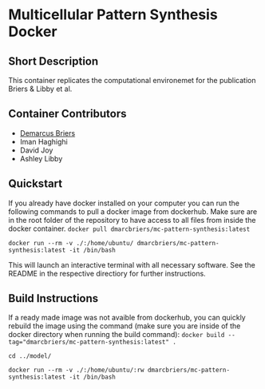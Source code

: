 # Multicellular Pattern Synthesis Docker

## Short Description

This container replicates the computational environemet for the publication Briers & Libby et al.

## Container Contributors
- [Demarcus Briers](https://github.com/dmarcbriers)
- Iman Haghighi
- David Joy
- Ashley Libby


## Quickstart
If you already have docker installed on your computer you can run the following commands to pull a docker image from dockerhub. Make sure are in the root folder of the repository to have access to all files from inside the docker container.
```docker pull dmarcbriers/mc-pattern-synthesis:latest ```

```docker run --rm -v ./:/home/ubuntu/ dmarcbriers/mc-pattern-synthesis:latest -it /bin/bash```

This will launch an interactive terminal with all necessary software. See the README in the respective directiory for further instructions.

## Build Instructions
If a ready made image was not avaible from dockerhub, you can quickly rebuild the image using the command (make sure you are inside of the docker directory when running the build command):
```docker build --tag="dmarcbriers/mc-pattern-synthesis:latest" .```

```cd ../model/ ```

```docker run --rm -v ./:/home/ubuntu/:rw dmarcbriers/mc-pattern-synthesis:latest -it /bin/bash```